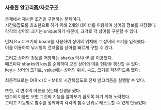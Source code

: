 ### 사용한 알고리즘/자료구조

문제에서 제시한 조건을 구현하는 문제이다.  
시간복잡도를 최소한으로 하기 위해 2개의 데이터를 이용하여 상어의 정보를 저장했다.  
각각의 상어의 크기는 unique하기 때문에, 크기로 각 상어를 구분할 수 있다.

먼저 R x C 크기의 board를 사용하여 상어의 위치에 그 상어의 크기를 입력했다.  
이를 이용하여 낚시왕이 건져올릴 상어를 빠르게 구할 수 있다.

그리고 상어의 정보를 저장하는 sharks 딕셔너리를 이용했다.  
매초마다 sharks의 key를 순회하여 모든 상어의 이동 현황을 갱신할 수 있다.  
key는 상어의 크기로, value에는 상어의 위치, 속도, 크기를 저장하도록 했다.

최종적으로는 O(R x (C + M))의 시간복잡도로 전체 알고리즘을 실행할 수 있다.

또한, 각 변수의 이름을 짓는데 신경을 썼다.  
변수의 이름만 보면 그것의 기능을 알아보기 쉽도록 하기 위해 노력했다.  
그리고 기능별로 함수를 정의하여 각각의 함수 단위로 테스트할 수 있게 만들었다.
